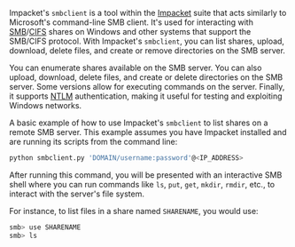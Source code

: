 Impacket's `smbclient` is a tool within the [Impacket](../tools/impacket.md) suite that acts similarly to Microsoft's command-line SMB client. It's used for interacting with [SMB](../protocols/smb.md)/[CIFS](../protocols/cifs.md) shares on Windows and other systems that support the SMB/CIFS protocol. With Impacket's `smbclient`, you can list shares, upload, download, delete files, and create or remove directories on the SMB server.

You can enumerate shares available on the SMB server. You can also upload, download, delete files, and create or delete directories on the SMB server. Some versions allow for executing commands on the server. Finally, it supports [NTLM](../security/ntlm.md) authentication, making it useful for testing and exploiting Windows networks.

A basic example of how to use Impacket's `smbclient` to list shares on a remote SMB server. This example assumes you have Impacket installed and are running its scripts from the command line:

```bash
python smbclient.py 'DOMAIN/username:password'@<IP_ADDRESS>
```

After running this command, you will be presented with an interactive SMB shell where you can run commands like `ls`, `put`, `get`, `mkdir`, `rmdir`, etc., to interact with the server's file system.

For instance, to list files in a share named `SHARENAME`, you would use:

```bash
smb> use SHARENAME
smb> ls
```


